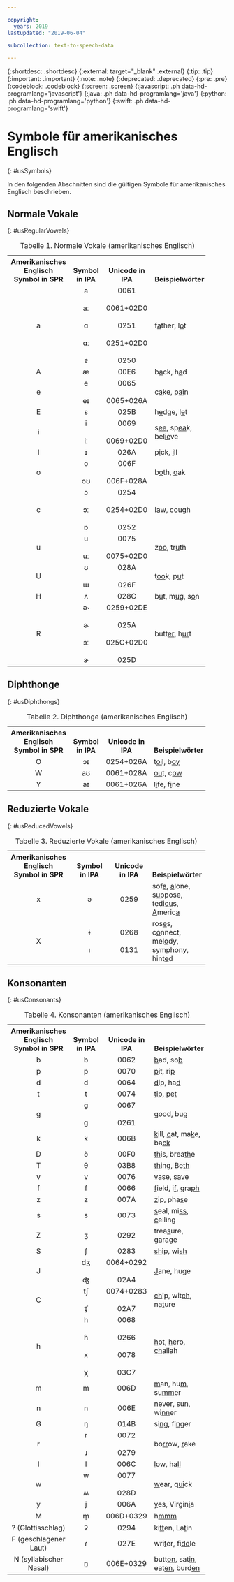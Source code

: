 ```yaml
---

copyright:
  years: 2019
lastupdated: "2019-06-04"

subcollection: text-to-speech-data

---
```


{:shortdesc: .shortdesc}
{:external: target="_blank" .external}
{:tip: .tip}
{:important: .important}
{:note: .note}
{:deprecated: .deprecated}
{:pre: .pre}
{:codeblock: .codeblock}
{:screen: .screen}
{:javascript: .ph data-hd-programlang='javascript'}
{:java: .ph data-hd-programlang='java'}
{:python: .ph data-hd-programlang='python'}
{:swift: .ph data-hd-programlang='swift'}

# Symbole für amerikanisches Englisch
{: #usSymbols}

In den folgenden Abschnitten sind die gültigen Symbole für amerikanisches Englisch beschrieben.

## Normale Vokale
{: #usRegularVowels}

<table style="width:90%">
  <caption>Tabelle 1. Normale Vokale (amerikanisches Englisch)</caption>
  <tr>
    <th style="width:20%; text-align:center; vertical-align:bottom">
      Amerikanisches Englisch<br/>Symbol in SPR
    </th>
    <th style="width:20%; text-align:center; vertical-align:bottom">
      Symbol in IPA
    </th>
    <th style="width:20%; text-align:center; vertical-align:bottom">
      Unicode in IPA
    </th>
    <th style="text-align:left; vertical-align:bottom">
      Beispielwörter
    </th>
  </tr>
  <tr>
    <td style="text-align:center">
      a
    </td>
    <td style="text-align:center">
      a<br/><br/>
      &#97;&#720;<br/><br/>
      &#593;<br/><br/>
      &#593;&#720;<br/><br/>
      &#592;
    </td>
    <td style="text-align:center">
      0061<br/><br/>
      0061+02D0<br/><br/>
      0251<br/><br/>
      0251+02D0<br/><br/>
      0250
    </td>
    <td>
      f<u>a</u>ther, l<u>o</u>t
    </td>
  </tr>
  <tr>
    <td style="text-align:center">
      A
    </td>
    <td style="text-align:center">
      &#230;
    </td>
    <td style="text-align:center">
      00E6
    </td>
    <td>b<u>a</u>ck, h<u>a</u>d
    </td>
  </tr>
  <tr>
    <td style="text-align:center">
      e
    </td>
    <td style="text-align:center">
      e<br/><br/>
      &#101;&#618;
    </td>
    <td style="text-align:center">
      0065<br/><br/>
      0065+026A
    </td>
    <td>
      c<u>a</u>ke, p<u>ai</u>n
    </td>
  </tr>
  <tr>
    <td style="text-align:center">
      E
    </td>
    <td style="text-align:center">
      &#603;
    </td>
    <td style="text-align:center">
      025B
    </td>
    <td>
      h<u>e</u>dge, l<u>e</u>t
    </td>
  </tr>
  <tr>
    <td style="text-align:center">
      i
    </td>
    <td style="text-align:center">
      i<br/><br/>
      &#105;&#720;
    </td>
    <td style="text-align:center">
      0069<br/><br/>
      0069+02D0
    </td>
    <td>
      s<u>ee</u>, sp<u>ea</u>k, bel<u>ie</u>ve
    </td>
  </tr>
  <tr>
    <td style="text-align:center">
      I
    </td>
    <td style="text-align:center">
      &#618;
    </td>
    <td style="text-align:center">
      026A
    </td>
    <td>
      p<u>i</u>ck, <u>i</u>ll
    </td>
  </tr>
  <tr>
    <td style="text-align:center">
      o
    </td>
    <td style="text-align:center">
      o<br/><br/>
      &#111;&#650;
    </td>
    <td style="text-align:center">
      006F<br/><br/>
      006F+028A
    </td>
    <td>
      b<u>o</u>th, <u>o</u>ak
    </td>
  </tr>
  <tr>
    <td style="text-align:center">
      c
    </td>
    <td style="text-align:center">
      &#596;<br/><br/>
      &#596;&#720;<br/><br/>
      &#594;
    </td>
    <td style="text-align:center">
      0254<br/><br/>
      0254+02D0<br/><br/>
      0252
    </td>
    <td>
      l<u>a</u>w, c<u>ou</u>gh
    </td>
  </tr>
  <tr>
    <td style="text-align:center">
      u
    </td>
    <td style="text-align:center">
      u<br/><br/>
      &#117;&#720;
    </td>
    <td style="text-align:center">
      0075<br/><br/>
      0075+02D0
    </td>
    <td>
      z<u>oo</u>, tr<u>u</u>th
    </td>
  </tr>
  <tr>
    <td style="text-align:center">
      U
    </td>
    <td style="text-align:center">
      &#650;<br/><br/>
      &#623;
    </td>
    <td style="text-align:center">
      028A<br/><br/>
      026F
    </td>
    <td>
      t<u>oo</u>k, p<u>u</u>t
    </td>
  </tr>
  <tr>
    <td style="text-align:center">
      H
    </td>
    <td style="text-align:center">
      &#652;
    </td>
    <td style="text-align:center">
      028C
    </td>
    <td>
      b<u>u</u>t, m<u>u</u>g, s<u>o</u>n
    </td>
  </tr>
  <tr>
    <td style="text-align:center">
      R
    </td>
    <td style="text-align:center">
      &#601;&#734;<br/><br/>
      &#602;<br/><br/>
      &#604;&#720;<br/><br/>
      &#605;
    </td>
    <td style="text-align:center">
      0259+02DE<br/><br/>
      025A<br/><br/>
      025C+02D0<br/><br/>
      025D
    </td>
    <td>
      butt<u>er</u>, h<u>ur</u>t
    </td>
  </tr>
</table>

## Diphthonge
{: #usDiphthongs}

<table style="width:90%">
  <caption>Tabelle 2. Diphthonge (amerikanisches Englisch)</caption>
  <tr>
    <th style="width:20%; text-align:center; vertical-align:bottom">
      Amerikanisches Englisch<br/>Symbol in SPR
    </th>
    <th style="width:20%; text-align:center; vertical-align:bottom">
      Symbol in IPA
    </th>
    <th style="width:20%; text-align:center; vertical-align:bottom">
      Unicode in IPA
    </th>
    <th style="text-align:left; vertical-align:bottom">
      Beispielwörter
    </th>
  </tr>
  <tr>
    <td style="text-align:center">
      O
    </td>
    <td style="text-align:center">
      &#596;&#618;
    </td>
    <td style="text-align:center">
      0254+026A
    </td>
    <td>
      t<u>oi</u>l, b<u>oy</u>
    </td>
  </tr>
  <tr>
    <td style="text-align:center">
      W
    </td>
    <td style="text-align:center">
      &#97;&#650;
    </td>
    <td style="text-align:center">
      0061+028A
    </td>
    <td>
      <u>ou</u>t, c<u>ow</u>
    </td>
  </tr>
  <tr>
    <td style="text-align:center">
      Y
    </td>
    <td style="text-align:center">
      &#97;&#618;
    </td>
    <td style="text-align:center">
      0061+026A
    </td>
    <td>
      l<u>i</u>fe, f<u>i</u>ne
    </td>
  </tr>
</table>

## Reduzierte Vokale
{: #usReducedVowels}

<table style="width:90%">
  <caption>Tabelle 3. Reduzierte Vokale (amerikanisches Englisch)</caption>
  <tr>
    <th style="width:20%; text-align:center; vertical-align:bottom">
      Amerikanisches Englisch<br/>Symbol in SPR
    </th>
    <th style="width:20%; text-align:center; vertical-align:bottom">
      Symbol in IPA
    </th>
    <th style="width:20%; text-align:center; vertical-align:bottom">
      Unicode in IPA
    </th>
    <th style="text-align:left; vertical-align:bottom">
      Beispielwörter
    </th>
  </tr>
  <tr>
    <td style="text-align:center">
      x
    </td>
    <td style="text-align:center">
      &#601;
    </td>
    <td style="text-align:center">
      0259
    </td>
    <td>
      sof<u>a</u>, <u>a</u>lone, s<u>u</u>ppose, tedi<u>ou</u>s,
      <u>A</u>meric<u>a</u>
    </td>
  </tr>
  <tr>
    <td style="text-align:center">
      X
    </td>
    <td style="text-align:center">
      &#616;<br/><br/>
      &#305;
    </td>
    <td style="text-align:center">
      0268<br/><br/>
      0131
    </td>
    <td>
      ros<u>e</u>s, c<u>o</u>nnect, mel<u>o</u>dy, symph<u>o</u>ny,
      hint<u>e</u>d
    </td>
  </tr>
</table>

## Konsonanten
{: #usConsonants}

<table style="width:90%">
  <caption>Tabelle 4. Konsonanten (amerikanisches Englisch)</caption>
  <tr>
    <th style="width:20%; text-align:center; vertical-align:bottom">
      Amerikanisches Englisch<br/>Symbol in SPR
    </th>
    <th style="width:20%; text-align:center; vertical-align:bottom">
      Symbol in IPA
    </th>
    <th style="width:20%; text-align:center; vertical-align:bottom">
      Unicode in IPA
    </th>
    <th style="text-align:left; vertical-align:bottom">
      Beispielwörter
    </th>
  </tr>
  <tr>
    <td style="text-align:center">
      b
    </td>
    <td style="text-align:center">
      b
    </td>
    <td style="text-align:center">
        0062
    </td>
    <td>
      <u>b</u>ad, so<u>b</u>
    </td>
  </tr>
  <tr>
    <td style="text-align:center">
      p
    </td>
    <td style="text-align:center">
      p
    </td>
    <td style="text-align:center">
      0070
    </td>
    <td>
      <u>p</u>it, ri<u>p</u>
    </td>
  </tr>
  <tr>
    <td style="text-align:center">
      d
    </td>
    <td style="text-align:center">
      d
    </td>
    <td style="text-align:center">
      0064
    </td>
    <td>
      <u>d</u>ip, ha<u>d</u>
    </td>
  </tr>
  <tr>
    <td style="text-align:center">
      t
    </td>
    <td style="text-align:center">
      t
    </td>
    <td style="text-align:center">
      0074
    </td>
    <td>
      <u>t</u>ip, pe<u>t</u>
    </td>
  </tr>
  <tr>
    <td style="text-align:center">
      g
    </td>
    <td style="text-align:center">
      g<br/><br/>
      &#609;
    </td>
    <td style="text-align:center">
      0067<br/><br/>
      0261
    </td>
    <td>
      <u>g</u>ood, bu<u>g</u>
    </td>
  </tr>
  <tr>
    <td style="text-align:center">
      k
    </td>
    <td style="text-align:center">
      k
    </td>
    <td style="text-align:center">
      006B
    </td>
    <td>
      <u>k</u>ill, <u>c</u>at, ma<u>k</u>e, ba<u>ck</u>
    </td>
  </tr>
  <tr>
    <td style="text-align:center">
      D
    </td>
    <td style="text-align:center">
      &#240;
    </td>
    <td style="text-align:center">
      00F0
    </td>
    <td>
      <u>th</u>is, brea<u>th</u>e
    </td>
  </tr>
  <tr>
    <td style="text-align:center">
      T
    </td>
    <td style="text-align:center">
      &#952;
    </td>
    <td style="text-align:center">
      03B8
    </td>
    <td>
      <u>th</u>ing, Be<u>th</u>
    </td>
  </tr>
  <tr>
    <td style="text-align:center">
      v
    </td>
    <td style="text-align:center">
      v
    </td>
    <td style="text-align:center">
      0076
    </td>
    <td>
      <u>v</u>ase, sa<u>v</u>e
    </td>
  </tr>
  <tr>
    <td style="text-align:center">
      f
    </td>
    <td style="text-align:center">
      f
    </td>
    <td style="text-align:center">
      0066
    </td>
    <td>
      <u>f</u>ield, i<u>f</u>, gra<u>ph</u>
    </td>
  </tr>
  <tr>
    <td style="text-align:center">
      z
    </td>
    <td style="text-align:center">
      z
    </td>
    <td style="text-align:center">
      007A
    </td>
    <td>
      <u>z</u>ip, pha<u>s</u>e
    </td>
  </tr>
  <tr>
    <td style="text-align:center">
      s
    </td>
    <td style="text-align:center">
      s
    </td>
    <td style="text-align:center">
      0073
    </td>
    <td>
      <u>s</u>eal, mi<u>ss</u>, <u>c</u>eiling
    </td>
  </tr>
  <tr>
    <td style="text-align:center">
      Z
    </td>
    <td style="text-align:center">
      &#658;
    </td>
    <td style="text-align:center">
      0292
    </td>
    <td>
      trea<u>s</u>ure, gara<u>g</u>e
    </td>
  </tr>
  <tr>
    <td style="text-align:center">
      S
    </td>
    <td style="text-align:center">
      &#643;
    </td>
    <td style="text-align:center">
      0283
    </td>
    <td>
      <u>sh</u>ip, wi<u>sh</u>
    </td>
  </tr>
  <tr>
    <td style="text-align:center">
      J
    </td>
    <td style="text-align:center">
      &#100;&#658;<br/><br/>
      &#676;
    </td>
    <td style="text-align:center">
      0064+0292<br/><br/>
      02A4
    </td>
    <td>
      <u>J</u>ane, hu<u>g</u>e
    </td>
  </tr>
  <tr>
    <td style="text-align:center">
      C
    </td>
    <td style="text-align:center">
      &#116;&#643;<br/><br/>
      &#679;
    </td>
    <td style="text-align:center">
      0074+0283<br/><br/>
      02A7
    </td>
    <td>
      <u>ch</u>ip, wit<u>ch</u>, na<u>t</u>ure
    </td>
  </tr>
  <tr>
    <td style="text-align:center">
      h
    </td>
    <td style="text-align:center">
      h<br/><br/>
      &#614;<br/><br/>
      x<br/><br/>
      &#967;
    </td>
    <td style="text-align:center">
      0068<br/><br/>
      0266<br/><br/>
      0078<br/><br/>
      03C7
    </td>
    <td>
      <u>h</u>ot, <u>h</u>ero, <u>ch</u>allah
    </td>
  </tr>
  <tr>
    <td style="text-align:center">
      m
    </td>
    <td style="text-align:center">
      m
    </td>
    <td style="text-align:center">
      006D
    </td>
    <td>
      <u>m</u>an, hu<u>m</u>, su<u>mm</u>er
    </td>
  </tr>
  <tr>
    <td style="text-align:center">
      n
    </td>
    <td style="text-align:center">
      n
    </td>
    <td style="text-align:center">
      006E
    </td>
    <td>
      <u>n</u>ever, su<u>n</u>, wi<u>nn</u>er
    </td>
  </tr>
  <tr>
    <td style="text-align:center">
      G
    </td>
    <td style="text-align:center">
      &#331;
    </td>
    <td style="text-align:center">
      014B
    </td>
    <td>
      si<u>ng</u>, fi<u>ng</u>er
    </td>
  </tr>
  <tr>
    <td style="text-align:center">
      r
    </td>
    <td style="text-align:center">
      r<br/><br/>
      &#633;
    </td>
    <td style="text-align:center">
      0072<br/><br/>
      0279
    </td>
    <td>
      bo<u>rr</u>ow, <u>r</u>ake
    </td>
  </tr>
  <tr>
    <td style="text-align:center">
      l
    </td>
    <td style="text-align:center">
      l
    </td>
    <td style="text-align:center">
      006C
    </td>
    <td>
      <u>l</u>ow, ha<u>ll</u>
    </td>
  </tr>
  <tr>
    <td style="text-align:center">
      w
    </td>
    <td style="text-align:center">
      w<br/><br/>
      &#653;
    </td>
    <td style="text-align:center">
      0077<br/><br/>
      028D
    </td>
    <td>
      <u>w</u>ear, q<u>ui</u>ck
    </td>
  </tr>
  <tr>
    <td style="text-align:center">
      y
    </td>
    <td style="text-align:center">
      j
    </td>
    <td style="text-align:center">
      006A
    </td>
    <td>
      <u>y</u>es, Virgin<u>i</u>a
    </td>
  </tr>
  <tr>
    <td style="text-align:center">
      M
    </td>
    <td style="text-align:center">
      &#109;&#809;
    </td>
    <td style="text-align:center">
      006D+0329
    </td>
    <td>
      h<u>mmm</u>
    </td>
  </tr>
  <tr>
    <td style="text-align:center">
      ? (Glottisschlag)
    </td>
    <td style="text-align:center">
      &#660;
    </td>
    <td style="text-align:center">
      0294
    </td>
    <td>
      ki<u>tt</u>en, La<u>t</u>in
    </td>
  </tr>
  <tr>
    <td style="text-align:center">
      F (geschlagener Laut)
    </td>
    <td style="text-align:center">
      &#638;
    </td>
    <td style="text-align:center">
      027E
    </td>
    <td>
      wri<u>t</u>er, fi<u>dd</u>le
    </td>
  </tr>
  <tr>
    <td style="text-align:center">
      N (syllabischer Nasal)
    </td>
    <td style="text-align:center">
      &#110;&#809;
    </td>
    <td style="text-align:center">
      006E+0329
    </td>
    <td>
      butt<u>on</u>, sat<u>in</u>, eat<u>en</u>, burd<u>en</u>
    </td>
  </tr>
</table>
